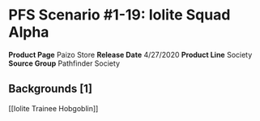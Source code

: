 ﻿---
id: '35'
name: PFS Scenario 1-19. Iolite Squad Alpha
rarity: Common
source: null
trait: null
type: Source

---
# PFS Scenario #1-19: Iolite Squad Alpha

**Product Page** Paizo Store
**Release Date** 4/27/2020
**Product Line** Society
**Source Group** Pathfinder Society

## Backgrounds [1]

[[Iolite Trainee Hobgoblin]]